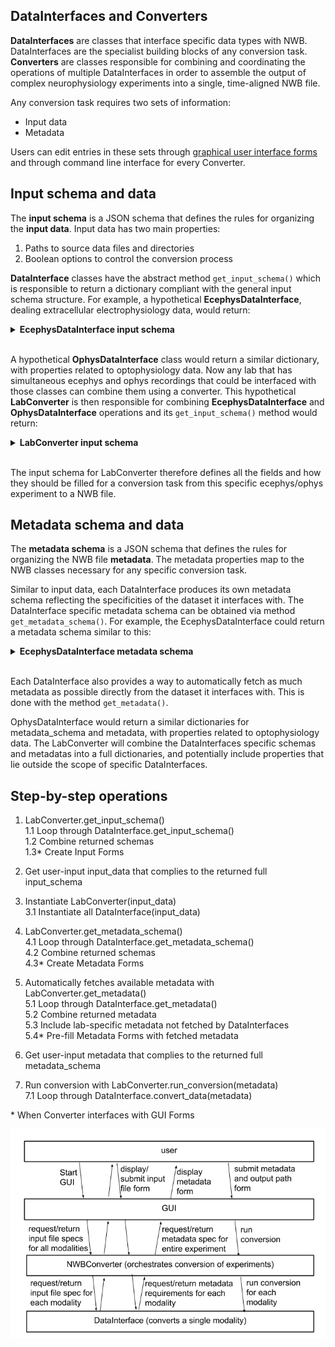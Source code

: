 ## DataInterfaces and Converters

**DataInterfaces** are classes that interface specific data types with NWB. DataInterfaces are the specialist building blocks of any conversion task. <br>
**Converters** are classes responsible for combining and coordinating the operations of multiple DataInterfaces in order to assemble the output of complex neurophysiology experiments into a single, time-aligned NWB file.

Any conversion task requires two sets of information:
- Input data
- Metadata

Users can edit entries in these sets through [graphical user interface forms](https://github.com/catalystneuro/nwb-web-gui) and through command line interface for every Converter.


## Input schema and data

The **input schema** is a JSON schema that defines the rules for organizing the **input data**. Input data has two main properties: <br>
1. Paths to source data files and directories
2. Boolean options to control the conversion process

**DataInterface** classes have the abstract method `get_input_schema()` which is responsible to return a dictionary compliant with the general input schema structure. For example, a hypothetical **EcephysDataInterface**, dealing extracellular electrophysiology data, would return:


<details>
<summary>
  <strong>EcephysDataInterface input schema</strong>
</summary>

```json
{
  "$schema": "http://json-schema.org/draft-07/schema#",
  "$id": "source.schema.json",
  "title": "Source data and conversion options",
  "description": "Schema for the source data and conversion options",
  "version": "0.1.0",
  "type": "object",
  "additionalProperties": false,
  "properties": {
    "source_data": {
      "title": "Source Data",
      "type": "object",
      "required": [
        "path_file_raw_ecephys",
        "path_dir_processed_ecephys"
      ],
      "properties": {
        "path_file_raw_ecephys": {
          "type": "string",
          "format": "file",
          "description": "path to raw ecephys data file"
        },
        "path_dir_processed_ecephys": {
          "type": "string",
          "format": "directory",
          "description": "path to directory containing processed ecephys data files"
        }
      }
    },
    "conversion_options": {
      "title": "Conversion Options",
      "type": "object",
      "properties": {
        "ecephys_option_1": {
          "type": "boolean",
          "default": true
        },
        "ecephys_option_2": {
          "type": "boolean",
          "default": true
        }
      }
    }
  }
}
```
</details>
<br>

A hypothetical **OphysDataInterface** class would return a similar dictionary, with properties related to optophysiology data. Now any lab that has simultaneous ecephys and ophys recordings that could be interfaced with those classes can combine them using a converter. This hypothetical **LabConverter** is then responsible for combining **EcephysDataInterface** and **OphysDataInterface** operations and its `get_input_schema()` method would return:

<details>
<summary>
  <strong>LabConverter input schema</strong>
</summary>

```json
{
  "$schema": "http://json-schema.org/draft-07/schema#",
  "$id": "source.schema.json",
  "title": "Source data and conversion options",
  "description": "Schema for the source data and conversion options",
  "version": "0.1.0",
  "type": "object",
  "additionalProperties": false,
  "properties": {
    "source_data": {
      "title": "Source Data",
      "type": "object",
      "required": [
        "path_file_raw_ecephys",
        "path_dir_processed_ecephys",
        "path_file_raw_ophys",
        "path_dir_processed_ophys"
      ],
      "properties": {
        "path_file_raw_ecephys": {
          "type": "string",
          "format": "file",
          "description": "path to raw ecephys data file"
        },
        "path_dir_processed_ecephys": {
          "type": "string",
          "format": "directory",
          "description": "path to directory containing processed ecephys data files"
        },
        "path_file_raw_ophys": {
          "type": "string",
          "format": "file",
          "description": "path to raw ophys data file"
        },
        "path_dir_processed_ophys": {
          "type": "string",
          "format": "file",
          "description": "path to file containing processed ophys data files"
        }
      }
    },
    "conversion_options": {
      "title": "Conversion Options",
      "type": "object",
      "properties": {
        "ecephys_option_1": {
          "type": "boolean",
          "default": true
        },
        "ecephys_option_2": {
          "type": "boolean",
          "default": true
        },
        "ophys_option_1": {
          "type": "boolean",
          "default": true
        },
        "ophys_option_2": {
          "type": "boolean",
          "default": true
        }
      }
    }
  }
}
```

</details>
<br>

The input schema for LabConverter therefore defines all the fields and how they should be filled for a conversion task from this specific ecephys/ophys experiment to a NWB file.


## Metadata schema and data

The **metadata schema** is a JSON schema that defines the rules for organizing the NWB file **metadata**. The metadata properties map to the NWB classes necessary for any specific conversion task.

Similar to input data, each DataInterface produces its own metadata schema reflecting the specificities of the dataset it interfaces with. The DataInterface specific metadata schema can be obtained via method `get_metadata_schema()`. For example, the EcephysDataInterface could return a metadata schema similar to this:

<details>
<summary>
  <strong>EcephysDataInterface metadata schema</strong>
</summary>

```json
{
  "$schema": "http://json-schema.org/draft-07/schema#",
  "$id": "metafile.schema.json",
  "title": "Metadata",
  "description": "Schema for the metadata",
  "version": "0.1.0",
  "type": "object",
  "required": ["NWBFile"],
  "additionalProperties": false,
  "properties": {
    "NWBFile": {
      "type": "object",
      "additionalProperties": false,
      "tag": "pynwb.file.NWBFile",
      "required": ["session_description", "identifier", "session_start_time"],
      "properties": {
        "session_description": {
          "type": "string",
          "format": "long",
          "description": "a description of the session where this data was generated"
        },
        "identifier": {
          "type": "string",
          "description": "a unique text identifier for the file"
        },
        "session_start_time": {
          "type": "string",
          "description": "the start date and time of the recording session",
          "format": "date-time"
        }
      }
    },
    "Ecephys": {
      "type": "object",
      "title": "Ecephys",
      "required": [],
      "properties": {
        "Device": {"$ref": "#/definitions/Device"},
        "ElectricalSeries_raw": {"$ref": "#/definitions/ElectricalSeries"},
        "ElectricalSeries_processed": {"$ref": "#/definitions/ElectricalSeries"},
        "ElectrodeGroup": {"$ref": "#/definitions/ElectrodeGroup"}
      }
    }
  }
}
```

</details>
<br>

Each DataInterface also provides a way to automatically fetch as much metadata as possible directly from the dataset it interfaces with. This is done with the method `get_metadata()`.

OphysDataInterface would return a similar dictionaries for metadata_schema and metadata, with properties related to optophysiology data. The LabConverter will combine the DataInterfaces specific schemas and metadatas into a full dictionaries, and potentially include properties that lie outside the scope of specific DataInterfaces.


## Step-by-step operations

1. LabConverter.get_input_schema()  
    1.1 Loop through DataInterface.get_input_schema()  
    1.2 Combine returned schemas  
    1.3* Create Input Forms  

2. Get user-input input_data that complies to the returned full input_schema

3. Instantiate LabConverter(input_data)  
    3.1 Instantiate all DataInterface(input_data)

4. LabConverter.get_metadata_schema()  
    4.1 Loop through DataInterface.get_metadata_schema()  
    4.2 Combine returned schemas  
    4.3* Create Metadata Forms  

5. Automatically fetches available metadata with LabConverter.get_metadata()  
    5.1 Loop through DataInterface.get_metadata()  
    5.2 Combine returned metadata  
    5.3 Include lab-specific metadata not fetched by DataInterfaces  
    5.4* Pre-fill Metadata Forms with fetched metadata  

6. Get user-input metadata that complies to the returned full metadata_schema  

7. Run conversion with LabConverter.run_conversion(metadata)  
    7.1 Loop through DataInterface.convert_data(metadata)  

\* When Converter interfaces with GUI Forms

![](converter-gui-operations.png)
